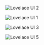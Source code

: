 ![Lovelace UI 2](https://github.com/michaeldvinci/Hassio_Config/blob/master/images/02_Lovelace.png?raw=true)

![Lovelace UI 1](https://github.com/michaeldvinci/Hassio_Config/blob/master/images/01_Home.png?raw=true)

![Lovelace UI 3](https://github.com/michaeldvinci/Hassio_Config/blob/master/images/03_Bathroom.png?raw=true)

![Lovelace UI 5](https://github.com/michaeldvinci/Hassio_Config/blob/master/images/05_Bedroom.png?raw=true)
